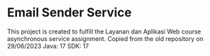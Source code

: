 # Email Sender Service
This project is created to fulfill the Layanan dan Aplikasi Web course asynchronous service assignment.
Copied from the old repository on 29/06/2023
Java: 17
SDK: 17

